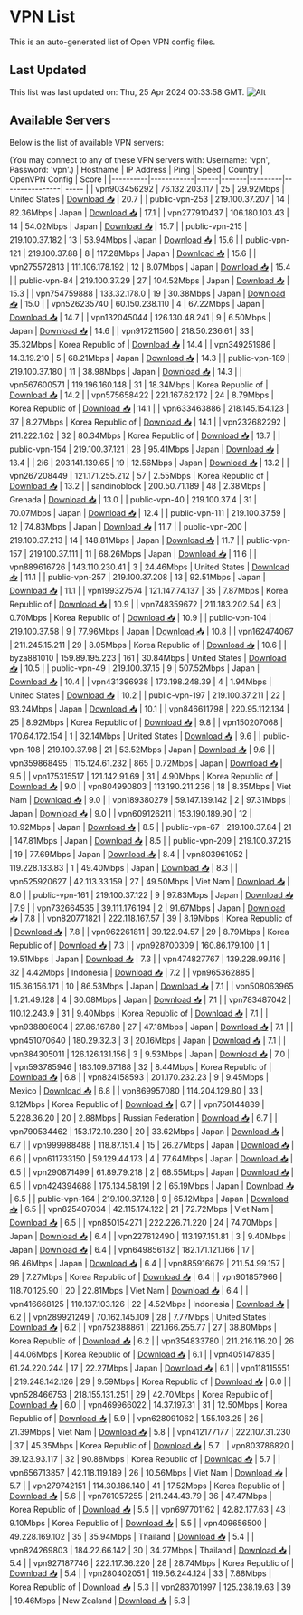 # VPN List

This is an auto-generated list of Open VPN config files.

## Last Updated

This list was last updated on: Thu, 25 Apr 2024 00:33:58 GMT.
![Alt](https://repobeats.axiom.co/api/embed/186b98318ef1479477931607c1ad7d823f12451f.svg "Repobeats analytics image")

## Available Servers

Below is the list of available VPN servers:

(You may connect to any of these VPN servers with: Username: 'vpn', Password: 'vpn'.)
| Hostname | IP Address | Ping | Speed | Country | OpenVPN Config | Score |
|----------|------------|------|-------|---------|----------------| ----- |
| vpn903456292 | 76.132.203.117 | 25 | 29.92Mbps | United States | [Download 📥](./configs/server_0_US.ovpn) | 20.7 |
| public-vpn-253 | 219.100.37.207 | 14 | 82.36Mbps | Japan | [Download 📥](./configs/server_1_JP.ovpn) | 17.1 |
| vpn277910437 | 106.180.103.43 | 14 | 54.02Mbps | Japan | [Download 📥](./configs/server_2_JP.ovpn) | 15.7 |
| public-vpn-215 | 219.100.37.182 | 13 | 53.94Mbps | Japan | [Download 📥](./configs/server_3_JP.ovpn) | 15.6 |
| public-vpn-121 | 219.100.37.88 | 8 | 117.28Mbps | Japan | [Download 📥](./configs/server_4_JP.ovpn) | 15.6 |
| vpn275572813 | 111.106.178.192 | 12 | 8.07Mbps | Japan | [Download 📥](./configs/server_5_JP.ovpn) | 15.4 |
| public-vpn-84 | 219.100.37.29 | 27 | 104.52Mbps | Japan | [Download 📥](./configs/server_6_JP.ovpn) | 15.3 |
| vpn754759888 | 133.32.178.0 | 19 | 30.38Mbps | Japan | [Download 📥](./configs/server_7_JP.ovpn) | 15.0 |
| vpn526235740 | 60.150.238.110 | 4 | 67.22Mbps | Japan | [Download 📥](./configs/server_8_JP.ovpn) | 14.7 |
| vpn132045044 | 126.130.48.241 | 9 | 6.50Mbps | Japan | [Download 📥](./configs/server_9_JP.ovpn) | 14.6 |
| vpn917211560 | 218.50.236.61 | 33 | 35.32Mbps | Korea Republic of | [Download 📥](./configs/server_10_KR.ovpn) | 14.4 |
| vpn349251986 | 14.3.19.210 | 5 | 68.21Mbps | Japan | [Download 📥](./configs/server_11_JP.ovpn) | 14.3 |
| public-vpn-189 | 219.100.37.180 | 11 | 38.98Mbps | Japan | [Download 📥](./configs/server_12_JP.ovpn) | 14.3 |
| vpn567600571 | 119.196.160.148 | 31 | 18.34Mbps | Korea Republic of | [Download 📥](./configs/server_13_KR.ovpn) | 14.2 |
| vpn575658422 | 221.167.62.172 | 24 | 8.79Mbps | Korea Republic of | [Download 📥](./configs/server_14_KR.ovpn) | 14.1 |
| vpn633463886 | 218.145.154.123 | 37 | 8.27Mbps | Korea Republic of | [Download 📥](./configs/server_15_KR.ovpn) | 14.1 |
| vpn232682292 | 211.222.1.62 | 32 | 80.34Mbps | Korea Republic of | [Download 📥](./configs/server_16_KR.ovpn) | 13.7 |
| public-vpn-154 | 219.100.37.121 | 28 | 95.41Mbps | Japan | [Download 📥](./configs/server_17_JP.ovpn) | 13.4 |
| 2i6 | 203.141.139.65 | 19 | 12.56Mbps | Japan | [Download 📥](./configs/server_18_JP.ovpn) | 13.2 |
| vpn267208449 | 121.171.255.212 | 57 | 2.55Mbps | Korea Republic of | [Download 📥](./configs/server_19_KR.ovpn) | 13.2 |
| sandinoblock | 200.50.71.189 | 48 | 2.38Mbps | Grenada | [Download 📥](./configs/server_20_GD.ovpn) | 13.0 |
| public-vpn-40 | 219.100.37.4 | 31 | 70.07Mbps | Japan | [Download 📥](./configs/server_21_JP.ovpn) | 12.4 |
| public-vpn-111 | 219.100.37.59 | 12 | 74.83Mbps | Japan | [Download 📥](./configs/server_22_JP.ovpn) | 11.7 |
| public-vpn-200 | 219.100.37.213 | 14 | 148.81Mbps | Japan | [Download 📥](./configs/server_23_JP.ovpn) | 11.7 |
| public-vpn-157 | 219.100.37.111 | 11 | 68.26Mbps | Japan | [Download 📥](./configs/server_24_JP.ovpn) | 11.6 |
| vpn889616726 | 143.110.230.41 | 3 | 24.46Mbps | United States | [Download 📥](./configs/server_25_US.ovpn) | 11.1 |
| public-vpn-257 | 219.100.37.208 | 13 | 92.51Mbps | Japan | [Download 📥](./configs/server_26_JP.ovpn) | 11.1 |
| vpn199327574 | 121.147.74.137 | 35 | 7.87Mbps | Korea Republic of | [Download 📥](./configs/server_27_KR.ovpn) | 10.9 |
| vpn748359672 | 211.183.202.54 | 63 | 0.70Mbps | Korea Republic of | [Download 📥](./configs/server_28_KR.ovpn) | 10.9 |
| public-vpn-104 | 219.100.37.58 | 9 | 77.96Mbps | Japan | [Download 📥](./configs/server_29_JP.ovpn) | 10.8 |
| vpn162474067 | 211.245.15.211 | 29 | 8.05Mbps | Korea Republic of | [Download 📥](./configs/server_30_KR.ovpn) | 10.6 |
| byza881010 | 159.89.195.223 | 161 | 30.84Mbps | United States | [Download 📥](./configs/server_31_US.ovpn) | 10.5 |
| public-vpn-49 | 219.100.37.15 | 9 | 507.52Mbps | Japan | [Download 📥](./configs/server_32_JP.ovpn) | 10.4 |
| vpn431396938 | 173.198.248.39 | 4 | 1.94Mbps | United States | [Download 📥](./configs/server_33_US.ovpn) | 10.2 |
| public-vpn-197 | 219.100.37.211 | 22 | 93.24Mbps | Japan | [Download 📥](./configs/server_34_JP.ovpn) | 10.1 |
| vpn846611798 | 220.95.112.134 | 25 | 8.92Mbps | Korea Republic of | [Download 📥](./configs/server_35_KR.ovpn) | 9.8 |
| vpn150207068 | 170.64.172.154 | 1 | 32.14Mbps | United States | [Download 📥](./configs/server_36_US.ovpn) | 9.6 |
| public-vpn-108 | 219.100.37.98 | 21 | 53.52Mbps | Japan | [Download 📥](./configs/server_37_JP.ovpn) | 9.6 |
| vpn359868495 | 115.124.61.232 | 865 | 0.72Mbps | Japan | [Download 📥](./configs/server_38_JP.ovpn) | 9.5 |
| vpn175315517 | 121.142.91.69 | 31 | 4.90Mbps | Korea Republic of | [Download 📥](./configs/server_39_KR.ovpn) | 9.0 |
| vpn804990803 | 113.190.211.236 | 18 | 8.35Mbps | Viet Nam | [Download 📥](./configs/server_40_VN.ovpn) | 9.0 |
| vpn189380279 | 59.147.139.142 | 2 | 97.31Mbps | Japan | [Download 📥](./configs/server_41_JP.ovpn) | 9.0 |
| vpn609126211 | 153.190.189.90 | 12 | 10.92Mbps | Japan | [Download 📥](./configs/server_42_JP.ovpn) | 8.5 |
| public-vpn-67 | 219.100.37.84 | 21 | 147.81Mbps | Japan | [Download 📥](./configs/server_43_JP.ovpn) | 8.5 |
| public-vpn-209 | 219.100.37.215 | 19 | 77.69Mbps | Japan | [Download 📥](./configs/server_44_JP.ovpn) | 8.4 |
| vpn803961052 | 119.228.133.83 | 1 | 49.40Mbps | Japan | [Download 📥](./configs/server_45_JP.ovpn) | 8.3 |
| vpn525920627 | 42.113.33.159 | 27 | 49.50Mbps | Viet Nam | [Download 📥](./configs/server_46_VN.ovpn) | 8.0 |
| public-vpn-161 | 219.100.37.122 | 9 | 97.83Mbps | Japan | [Download 📥](./configs/server_47_JP.ovpn) | 7.9 |
| vpn732664535 | 39.111.176.194 | 2 | 91.67Mbps | Japan | [Download 📥](./configs/server_48_JP.ovpn) | 7.8 |
| vpn820771821 | 222.118.167.57 | 39 | 8.19Mbps | Korea Republic of | [Download 📥](./configs/server_49_KR.ovpn) | 7.8 |
| vpn962261811 | 39.122.94.57 | 29 | 8.79Mbps | Korea Republic of | [Download 📥](./configs/server_50_KR.ovpn) | 7.3 |
| vpn928700309 | 160.86.179.100 | 1 | 19.51Mbps | Japan | [Download 📥](./configs/server_51_JP.ovpn) | 7.3 |
| vpn474827767 | 139.228.99.116 | 32 | 4.42Mbps | Indonesia | [Download 📥](./configs/server_52_ID.ovpn) | 7.2 |
| vpn965362885 | 115.36.156.171 | 10 | 86.53Mbps | Japan | [Download 📥](./configs/server_53_JP.ovpn) | 7.1 |
| vpn508063965 | 1.21.49.128 | 4 | 30.08Mbps | Japan | [Download 📥](./configs/server_54_JP.ovpn) | 7.1 |
| vpn783487042 | 110.12.243.9 | 31 | 9.40Mbps | Korea Republic of | [Download 📥](./configs/server_55_KR.ovpn) | 7.1 |
| vpn938806004 | 27.86.167.80 | 27 | 47.18Mbps | Japan | [Download 📥](./configs/server_56_JP.ovpn) | 7.1 |
| vpn451070640 | 180.29.32.3 | 3 | 20.16Mbps | Japan | [Download 📥](./configs/server_57_JP.ovpn) | 7.1 |
| vpn384305011 | 126.126.131.156 | 3 | 9.53Mbps | Japan | [Download 📥](./configs/server_58_JP.ovpn) | 7.0 |
| vpn593785946 | 183.109.67.188 | 32 | 8.44Mbps | Korea Republic of | [Download 📥](./configs/server_59_KR.ovpn) | 6.8 |
| vpn824158593 | 201.170.232.23 | 9 | 9.45Mbps | Mexico | [Download 📥](./configs/server_60_MX.ovpn) | 6.8 |
| vpn869957080 | 114.204.129.80 | 33 | 9.12Mbps | Korea Republic of | [Download 📥](./configs/server_61_KR.ovpn) | 6.7 |
| vpn750144839 | 5.228.36.20 | 20 | 2.88Mbps | Russian Federation | [Download 📥](./configs/server_62_RU.ovpn) | 6.7 |
| vpn790534462 | 153.172.10.230 | 20 | 33.62Mbps | Japan | [Download 📥](./configs/server_63_JP.ovpn) | 6.7 |
| vpn999988488 | 118.87.151.4 | 15 | 26.27Mbps | Japan | [Download 📥](./configs/server_64_JP.ovpn) | 6.6 |
| vpn611733150 | 59.129.44.173 | 4 | 77.64Mbps | Japan | [Download 📥](./configs/server_65_JP.ovpn) | 6.5 |
| vpn290871499 | 61.89.79.218 | 2 | 68.55Mbps | Japan | [Download 📥](./configs/server_66_JP.ovpn) | 6.5 |
| vpn424394688 | 175.134.58.191 | 2 | 65.19Mbps | Japan | [Download 📥](./configs/server_67_JP.ovpn) | 6.5 |
| public-vpn-164 | 219.100.37.128 | 9 | 65.12Mbps | Japan | [Download 📥](./configs/server_68_JP.ovpn) | 6.5 |
| vpn825407034 | 42.115.174.122 | 21 | 72.72Mbps | Viet Nam | [Download 📥](./configs/server_69_VN.ovpn) | 6.5 |
| vpn850154271 | 222.226.71.220 | 24 | 74.70Mbps | Japan | [Download 📥](./configs/server_70_JP.ovpn) | 6.4 |
| vpn227612490 | 113.197.151.81 | 3 | 9.40Mbps | Japan | [Download 📥](./configs/server_71_JP.ovpn) | 6.4 |
| vpn649856132 | 182.171.121.166 | 17 | 96.46Mbps | Japan | [Download 📥](./configs/server_72_JP.ovpn) | 6.4 |
| vpn885916679 | 211.54.99.157 | 29 | 7.27Mbps | Korea Republic of | [Download 📥](./configs/server_73_KR.ovpn) | 6.4 |
| vpn901857966 | 118.70.125.90 | 20 | 22.81Mbps | Viet Nam | [Download 📥](./configs/server_74_VN.ovpn) | 6.4 |
| vpn416668125 | 110.137.103.126 | 22 | 4.52Mbps | Indonesia | [Download 📥](./configs/server_75_ID.ovpn) | 6.2 |
| vpn289921249 | 70.162.145.109 | 28 | 7.77Mbps | United States | [Download 📥](./configs/server_76_US.ovpn) | 6.2 |
| vpn752388861 | 221.166.255.77 | 27 | 38.80Mbps | Korea Republic of | [Download 📥](./configs/server_77_KR.ovpn) | 6.2 |
| vpn354833780 | 211.216.116.20 | 26 | 44.06Mbps | Korea Republic of | [Download 📥](./configs/server_78_KR.ovpn) | 6.1 |
| vpn405147835 | 61.24.220.244 | 17 | 22.27Mbps | Japan | [Download 📥](./configs/server_79_JP.ovpn) | 6.1 |
| vpn118115551 | 219.248.142.126 | 29 | 9.59Mbps | Korea Republic of | [Download 📥](./configs/server_80_KR.ovpn) | 6.0 |
| vpn528466753 | 218.155.131.251 | 29 | 42.70Mbps | Korea Republic of | [Download 📥](./configs/server_81_KR.ovpn) | 6.0 |
| vpn469966022 | 14.37.197.31 | 31 | 12.50Mbps | Korea Republic of | [Download 📥](./configs/server_82_KR.ovpn) | 5.9 |
| vpn628091062 | 1.55.103.25 | 26 | 21.39Mbps | Viet Nam | [Download 📥](./configs/server_83_VN.ovpn) | 5.8 |
| vpn412177177 | 222.107.31.230 | 37 | 45.35Mbps | Korea Republic of | [Download 📥](./configs/server_84_KR.ovpn) | 5.7 |
| vpn803786820 | 39.123.93.117 | 32 | 90.88Mbps | Korea Republic of | [Download 📥](./configs/server_85_KR.ovpn) | 5.7 |
| vpn656713857 | 42.118.119.189 | 26 | 10.56Mbps | Viet Nam | [Download 📥](./configs/server_86_VN.ovpn) | 5.7 |
| vpn279742151 | 114.30.186.140 | 41 | 17.52Mbps | Korea Republic of | [Download 📥](./configs/server_87_KR.ovpn) | 5.6 |
| vpn761057255 | 211.244.43.79 | 36 | 47.47Mbps | Korea Republic of | [Download 📥](./configs/server_88_KR.ovpn) | 5.5 |
| vpn697701162 | 42.82.177.63 | 43 | 9.10Mbps | Korea Republic of | [Download 📥](./configs/server_89_KR.ovpn) | 5.5 |
| vpn409656500 | 49.228.169.102 | 35 | 35.94Mbps | Thailand | [Download 📥](./configs/server_90_TH.ovpn) | 5.4 |
| vpn824269803 | 184.22.66.142 | 30 | 34.27Mbps | Thailand | [Download 📥](./configs/server_91_TH.ovpn) | 5.4 |
| vpn927187746 | 222.117.36.220 | 28 | 28.74Mbps | Korea Republic of | [Download 📥](./configs/server_92_KR.ovpn) | 5.4 |
| vpn280402051 | 119.56.244.124 | 33 | 7.88Mbps | Korea Republic of | [Download 📥](./configs/server_93_KR.ovpn) | 5.3 |
| vpn283701997 | 125.238.19.63 | 39 | 19.46Mbps | New Zealand | [Download 📥](./configs/server_94_NZ.ovpn) | 5.3 |
